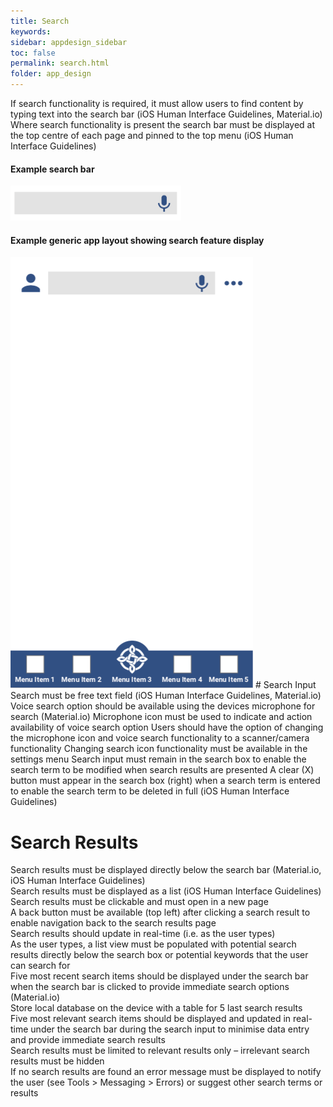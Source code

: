 ```yaml
---
title: Search 
keywords:
sidebar: appdesign_sidebar
toc: false
permalink: search.html
folder: app_design 
---
```


If search functionality is required, it must allow users to find content by typing text into the search bar (iOS Human Interface Guidelines, Material.io)  
Where search functionality is present the search bar must be displayed at the top centre of each page and pinned to the top menu (iOS Human Interface Guidelines)  

#### Example search bar 
<img src="/images/examples/design-standards-navigation-search-input.png" style="max-width: 2000px">

#### Example generic app layout showing search feature display
<img class="img-responsive img-thumbnail" src="/images/examples/design-standards-navigation-search-search-example.png">
# Search Input
Search must be free text field (iOS Human Interface Guidelines, Material.io)  
Voice search option should be available using the devices microphone for search (Material.io)  
Microphone icon must be used to indicate and action availability of voice search option  
Users should have the option of changing the microphone icon and voice search functionality to a scanner/camera functionality  
Changing search icon functionality must be available in the settings menu  
Search input must remain in the search box to enable the search term to be modified when search results are presented  
A clear (X) button must appear in the search box (right) when a search term is entered to enable the search term to be deleted in full (iOS Human Interface Guidelines)  

# Search Results
Search results must be displayed directly below the search bar (Material.io, iOS Human Interface Guidelines)  
Search results must be displayed as a list (iOS Human Interface Guidelines)  
Search results must be clickable and must open in a new page  
A back button must be available (top left) after clicking a search result to enable navigation back to the search results page  
Search results should update in real-time (i.e. as the user types)  
As the user types, a list view must be populated with potential search results directly below the search box or potential keywords that the user can search for  
Five most recent search items should be displayed under the search bar when the search bar is clicked to provide immediate search options (Material.io)  
Store local database on the device with a table for 5 last search results  
Five most relevant search items should be displayed and updated in real-time under the search bar during the search input to minimise data entry and provide immediate search results  
Search results must be limited to relevant results only – irrelevant search results must be hidden  
If no search results are found an error message must be displayed to notify the user (see Tools > Messaging > Errors) or suggest other search terms or results  